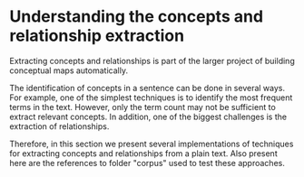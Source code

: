 # Understanding the concepts and relationship extraction

Extracting concepts and relationships is part of the larger project of building conceptual maps automatically.

The identification of concepts in a sentence can be done in several ways. For example, one of the simplest techniques is to identify the most frequent terms in the text. However, only the term count may not be sufficient to extract relevant concepts. In addition, one of the biggest challenges is the extraction of relationships.

Therefore, in this section we present several implementations of techniques for extracting concepts and relationships from a plain text. Also present here are the references to folder "corpus" used to test these approaches.

